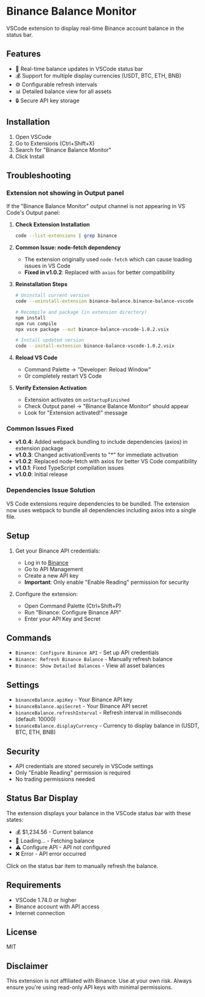 # Binance Balance Monitor

VSCode extension to display real-time Binance account balance in the status bar.

## Features

- 🔄 Real-time balance updates in VSCode status bar
- 💰 Support for multiple display currencies (USDT, BTC, ETH, BNB)
- ⚙️ Configurable refresh intervals
- 📊 Detailed balance view for all assets
- 🔒 Secure API key storage

## Installation

1. Open VSCode
2. Go to Extensions (Ctrl+Shift+X)
3. Search for "Binance Balance Monitor"
4. Click Install

## Troubleshooting

### Extension not showing in Output panel

If the "Binance Balance Monitor" output channel is not appearing in VS Code's Output panel:

1. **Check Extension Installation**
   ```bash
   code --list-extensions | grep binance
   ```

2. **Common Issue: node-fetch dependency**
   - The extension originally used `node-fetch` which can cause loading issues in VS Code
   - **Fixed in v1.0.2**: Replaced with `axios` for better compatibility

3. **Reinstallation Steps**
   ```bash
   # Uninstall current version
   code --uninstall-extension binance-balance.binance-balance-vscode
   
   # Recompile and package (in extension directory)
   npm install
   npm run compile
   npx vsce package --out binance-balance-vscode-1.0.2.vsix
   
   # Install updated version
   code --install-extension binance-balance-vscode-1.0.2.vsix
   ```

4. **Reload VS Code**
   - Command Palette → "Developer: Reload Window"
   - Or completely restart VS Code

5. **Verify Extension Activation**
   - Extension activates on `onStartupFinished`
   - Check Output panel → "Binance Balance Monitor" should appear
   - Look for "Extension activated!" message

### Common Issues Fixed
- **v1.0.4**: Added webpack bundling to include dependencies (axios) in extension package
- **v1.0.3**: Changed activationEvents to "*" for immediate activation
- **v1.0.2**: Replaced node-fetch with axios for better VS Code compatibility
- **v1.0.1**: Fixed TypeScript compilation issues  
- **v1.0.0**: Initial release

### Dependencies Issue Solution
VS Code extensions require dependencies to be bundled. The extension now uses webpack to bundle all dependencies including axios into a single file.

## Setup

1. Get your Binance API credentials:
   - Log in to [Binance](https://binance.com)
   - Go to API Management
   - Create a new API key
   - **Important**: Only enable "Enable Reading" permission for security

2. Configure the extension:
   - Open Command Palette (Ctrl+Shift+P)
   - Run "Binance: Configure Binance API"
   - Enter your API Key and Secret

## Commands

- `Binance: Configure Binance API` - Set up API credentials
- `Binance: Refresh Binance Balance` - Manually refresh balance
- `Binance: Show Detailed Balances` - View all asset balances

## Settings

- `binanceBalance.apiKey` - Your Binance API key
- `binanceBalance.apiSecret` - Your Binance API secret
- `binanceBalance.refreshInterval` - Refresh interval in milliseconds (default: 10000)
- `binanceBalance.displayCurrency` - Currency to display balance in (USDT, BTC, ETH, BNB)

## Security

- API credentials are stored securely in VSCode settings
- Only "Enable Reading" permission is required
- No trading permissions needed

## Status Bar Display

The extension displays your balance in the VSCode status bar with these states:

- 💰 $1,234.56 - Current balance
- 🔄 Loading... - Fetching balance
- ⚠️ Configure API - API not configured
- ❌ Error - API error occurred

Click on the status bar item to manually refresh the balance.

## Requirements

- VSCode 1.74.0 or higher
- Binance account with API access
- Internet connection

## License

MIT

## Disclaimer

This extension is not affiliated with Binance. Use at your own risk. Always ensure you're using read-only API keys with minimal permissions.